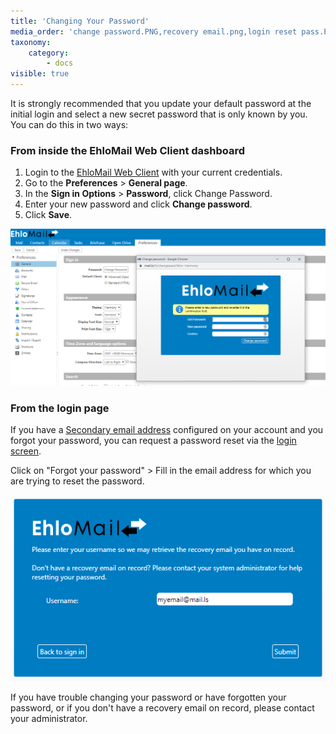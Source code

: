 ```yaml
---
title: 'Changing Your Password'
media_order: 'change password.PNG,recovery email.png,login reset pass.PNG'
taxonomy:
    category:
        - docs
visible: true
---
```


It is strongly recommended that you update your default password at the initial login and select a new secret password that is only known by you. You can do this in two ways:  

### From inside the EhloMail Web Client dashboard 

1. Login to the [EhloMail Web Client](https://mail.ls) with your current credentials.
2. Go to the **Preferences** > **General page**.
3. In the **Sign in Options** > **Password**, click Change Password.
4. Enter your new password and click **Change password**.
5. Click **Save**.

![](change%20password.PNG)

### From the login page

If you have a [Secondary email address](https://help.mail.ls/email-user-help/setting-up-your-account/setup-your-password-recovery-account) configured on your account and you forgot your password, you can request a password reset via the [login screen](https://mail.ls). 

Click on "Forgot your password" > Fill in the email address for which you are trying to reset the password. 

![](login%20reset%20pass.PNG)

If you have trouble changing your password or have forgotten your password, or if you don't have a recovery email on record, please contact your administrator.